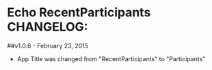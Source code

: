 # Echo RecentParticipants CHANGELOG:

##v1.0.6 - February 23, 2015

* App Title was changed from "RecentParticipants" to "Participants"
